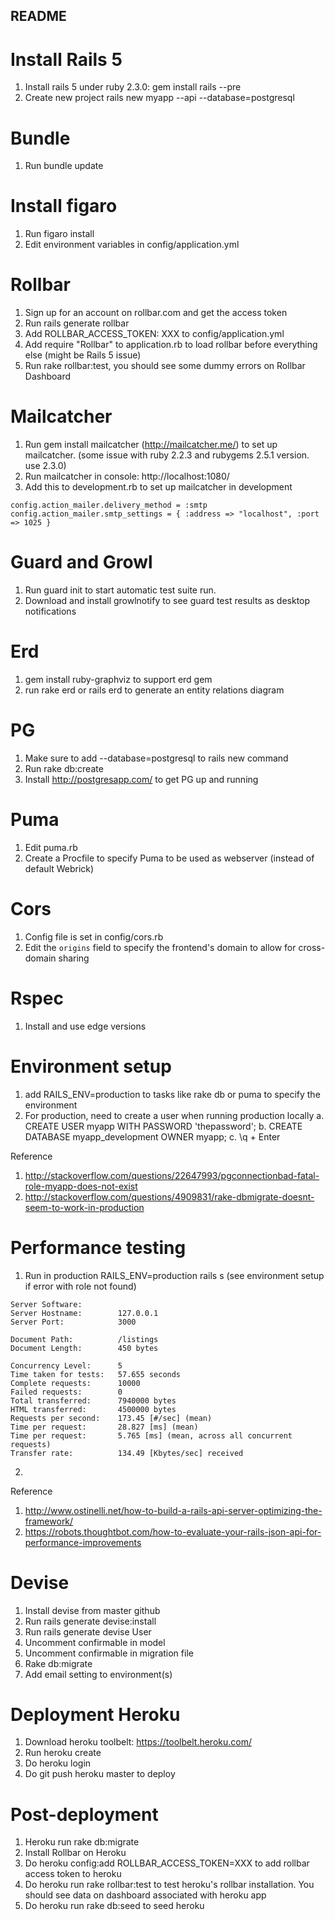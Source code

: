 ## README

Install Rails 5
===
1. Install rails 5 under ruby 2.3.0: gem install rails --pre
2. Create new project rails new myapp --api --database=postgresql

Bundle
===
1. Run bundle update

Install figaro
===
1. Run figaro install
2. Edit environment variables in config/application.yml

Rollbar
===
1. Sign up for an account on rollbar.com and get the access token
2. Run rails generate rollbar
3. Add ROLLBAR_ACCESS_TOKEN: XXX to config/application.yml
4. Add require "Rollbar" to application.rb to load rollbar before everything else (might be Rails 5 issue)
5. Run rake rollbar:test, you should see some dummy errors on Rollbar Dashboard

Mailcatcher
===
1. Run gem install mailcatcher (http://mailcatcher.me/) to set up mailcatcher. (some issue with ruby 2.2.3 and rubygems 2.5.1 version. use 2.3.0)
2. Run mailcatcher in console: http://localhost:1080/
3. Add this to development.rb to set up mailcatcher in development

`
config.action_mailer.delivery_method = :smtp
config.action_mailer.smtp_settings = { :address => "localhost", :port => 1025 }
`

Guard and Growl
===
1. Run guard init to start automatic test suite run.
2. Download and install growlnotify to see guard test results as desktop notifications

Erd
===
1. gem install ruby-graphviz to support erd gem
2. run rake erd or rails erd to generate an entity relations diagram

PG
===
1. Make sure to add --database=postgresql to rails new command
2. Run rake db:create
3. Install http://postgresapp.com/ to get PG up and running

Puma
===
1. Edit puma.rb
2. Create a Procfile to specify Puma to be used as webserver (instead of default Webrick)

Cors
===
1. Config file is set in config/cors.rb
2. Edit the `origins` field to specify the frontend's domain to allow for cross-domain sharing

Rspec
===
1. Install and use edge versions

Environment setup
===
1. add RAILS_ENV=production to tasks like rake db or puma to specify the environment
2. For production, need to create a user when running production locally
  a. CREATE USER myapp WITH PASSWORD 'thepassword';
  b. CREATE DATABASE myapp_development OWNER myapp;
  c. \q + Enter

Reference

1. http://stackoverflow.com/questions/22647993/pgconnectionbad-fatal-role-myapp-does-not-exist
2. http://stackoverflow.com/questions/4909831/rake-dbmigrate-doesnt-seem-to-work-in-production

Performance testing
===
1. Run in production RAILS_ENV=production rails s (see environment setup if error with role not found)

```
Server Software:
Server Hostname:        127.0.0.1
Server Port:            3000

Document Path:          /listings
Document Length:        450 bytes

Concurrency Level:      5
Time taken for tests:   57.655 seconds
Complete requests:      10000
Failed requests:        0
Total transferred:      7940000 bytes
HTML transferred:       4500000 bytes
Requests per second:    173.45 [#/sec] (mean)
Time per request:       28.827 [ms] (mean)
Time per request:       5.765 [ms] (mean, across all concurrent requests)
Transfer rate:          134.49 [Kbytes/sec] received
```

2.

Reference

1. http://www.ostinelli.net/how-to-build-a-rails-api-server-optimizing-the-framework/
2. https://robots.thoughtbot.com/how-to-evaluate-your-rails-json-api-for-performance-improvements

Devise
===
1. Install devise from master github
2. Run rails generate devise:install
3. Run rails generate devise User
4. Uncomment confirmable in model
5. Uncomment confirmable in migration file
6. Rake db:migrate
7. Add email setting to environment(s)

Deployment Heroku
===
1. Download heroku toolbelt: https://toolbelt.heroku.com/
2. Run heroku create <name>
3. Do heroku login
4. Do git push heroku master to deploy

Post-deployment
===
1. Heroku run rake db:migrate
2. Install Rollbar on Heroku
3. Do heroku config:add ROLLBAR_ACCESS_TOKEN=XXX to add rollbar access token to heroku
4. Do heroku run rake rollbar:test to test heroku's rollbar installation. You should see data on dashboard associated with heroku app
5. Do heroku run rake db:seed to seed heroku


